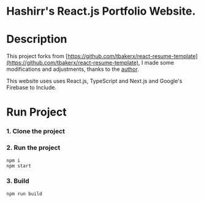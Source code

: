 # Hashirr's React.js Portfolio Website.


# Description
This project forks from [https://github.com/tbakerx/react-resume-template](https://github.com/tbakerx/react-resume-template), I made some modifications and adjustments, thanks to the [author](https://github.com/tbakerx).

This website uses uses React.js, TypeScript and Next.js and Google's Firebase to Include. 


# Run Project
### 1. Clone the project

### 2. Run the project
```shell
npm i
npm start
```

### 3. Build
```shell
npm run build
```
